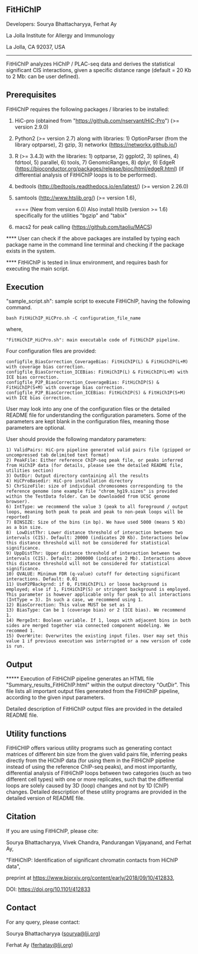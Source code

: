 FitHiChIP
----------------

Developers: Sourya Bhattacharyya, Ferhat Ay

La Jolla Institute for Allergy and Immunology

La Jolla, CA 92037, USA

**************************

FitHiChIP analyzes HiChIP / PLAC-seq data and derives the statistical significant CIS interactions, given a specific distance range (default = 20 Kb to 2 Mb: can be user defined).

Prerequisites
-------------

FitHiChIP requires the following packages / libraries to be installed:

1) HiC-pro (obtained from "https://github.com/nservant/HiC-Pro") (>= version 2.9.0)
	
2) Python2 (>= version 2.7) along with libraries: 1) OptionParser (from the library optparse), 2) gzip, 3) networkx (https://networkx.github.io/)

3) R (>= 3.4.3) with the libraries: 1) optparse, 2) ggplot2, 3) splines, 4) fdrtool, 5) parallel, 6) tools, 7) GenomicRanges, 8) dplyr, 9) EdgeR (https://bioconductor.org/packages/release/bioc/html/edgeR.html) (if differential analysis of FitHiChIP loops is to be performed).	
		
4) bedtools (http://bedtools.readthedocs.io/en/latest/) (>= version 2.26.0)
	
5) samtools (http://www.htslib.org/) (>= version 1.6), 

	==== (New from version 6.0) Also install htslib (version >= 1.6) specifically for the utilities "bgzip" and "tabix"

6) macs2 for peak calling (https://github.com/taoliu/MACS)


**** User can check if the above packages are installed by typing each package name in the command line terminal and checking if the package exists in the system.


**** FitHiChIP is tested in linux environment, and requires bash for executing the main script.


Execution
---------

"sample_script.sh": sample script to execute FitHiChIP, having the following command.

	bash FitHiChIP_HiCPro.sh -C configuration_file_name

where, 
		
	"FitHiChIP_HiCPro.sh": main executable code of FitHiChIP pipeline.
		
Four configuration files are provided: 

	configfile_BiasCorrection_CoverageBias: FitHiChIP(L) & FitHiChIP(L+M) with coverage bias correction.
	configfile_BiasCorrection_ICEBias: FitHiChIP(L) & FitHiChIP(L+M) with ICE bias correction.
	configfile_P2P_BiasCorrection_CoverageBias: FitHiChIP(S) & FitHiChIP(S+M) with coverage bias correction.
	configfile_P2P_BiasCorrection_ICEBias: FitHiChIP(S) & FitHiChIP(S+M) with ICE bias correction.
	
User may look into any one of the configuration files or the detailed README file for understanding the configuration parameters. Some of the parameters are kept blank in the configuration files, meaning those parameters are optional.

User should provide the following mandatory parameters:

	1) ValidPairs: HiC-pro pipeline generated valid pairs file (gzipped or uncompressed tab delimited text format)
	2) PeakFile: Either reference ChIP-seq peak file, or peaks inferred from HiChIP data (for details, please see the detailed README file, utilities section)
	3) OutDir: Output directory containing all the results
	4) HiCProBasedir: HiC-pro installation directory
	5) ChrSizeFile: size of individual chromosomes corresponding to the reference genome (one example file "chrom_hg19.sizes" is provided within the TestData folder. Can be downloaded from UCSC genome browser).
	6) IntType: we recommend the value 3 (peak to all foreground / output loops, meaning both peak to peak and peak to non-peak loops will be reported)
	7) BINSIZE: Size of the bins (in bp). We have used 5000 (means 5 Kb) as a bin size.
	8)  LowDistThr: Lower distance threshold of interaction between two intervals (CIS). Default: 20000 (indicates 20 Kb). Interactions below this distance threshold will not be considered for statistical significance.
	9) UppDistThr: Upper distance threshold of interaction between two intervals (CIS). Default: 2000000 (indicates 2 Mb). Interactions above this distance threshold will not be considered for statistical significance.
	10) QVALUE: Minimum FDR (q-value) cutoff for detecting significant interactions. Default: 0.01
	11) UseP2PBackgrnd: if 0, FitHiChIP(L) or loose background is employed; else if 1, FitHiChIP(S) or stringent background is employed. This parameter is however applicable only for peak to all interactions (IntType = 3). In such a case, we recommend using 1.
	12) BiasCorrection: This value MUST be set as 1
	13) BiasType: Can be 1 (coverage bias) or 2 (ICE bias). We recommend 1.
	14) MergeInt: Boolean variable. If 1, loops with adjacent bins in both sides are merged together via connected component modeling. We recommed 1.  
	15) OverWrite: Overwrites the existing input files. User may set this value 1 if previous execution was interrupted or a new version of code is run. 

Output
-------

***** Execution of FitHiChIP pipeline generates an HTML file "Summary_results_FitHiChIP.html" within the output directory "OutDir". This file lists all important output files generated from the FitHiChIP pipeline, according to the given input parameters. 

Detailed description of FitHiChIP output files are provided in the detailed README file.

Utility functions 
------------------

FitHiCHIP offers various utility programs such as generating contact matrices of different bin size from the given valid pairs file, inferring peaks directly from the HiChIP data (for using them in the FitHiChIP pipeline instead of using the reference ChIP-seq peaks), and most importantly, differential analysis of FitHiChIP loops between two categories (such as two different cell types) with one or more replicates, such that the differential loops are solely caused by 3D (loop) changes and not by 1D (ChIP) changes. Detailed description of these utility programs are provided in the detailed version of README file.

Citation
---------

If you are using FitHiChIP, please cite:

Sourya Bhattacharyya, Vivek Chandra, Pandurangan Vijayanand, and Ferhat Ay, 

"FitHiChIP: Identification of significant chromatin contacts from HiChIP data", 

preprint at https://www.biorxiv.org/content/early/2018/09/10/412833, 

DOI: https://doi.org/10.1101/412833


Contact
--------

For any query, please contact:

Sourya Bhattacharyya (sourya@lji.org)

Ferhat Ay (ferhatay@lji.org)
